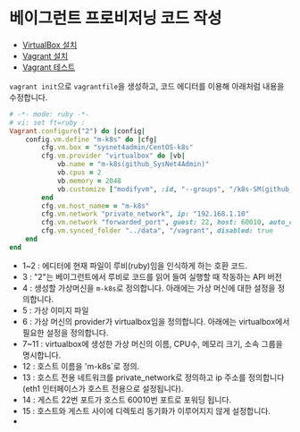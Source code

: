 # 베이그런트 프로비저닝 코드 작성

- [VirtualBox 설치]()
- [Vagrant 설치]()
- [Vagrant 테스트]()

`vagrant init`으로 `vagrantfile`을 생성하고, 코드 에디터를 이용해 아래처럼 내용을 수정합니다.

``` ruby
# -*- mode: ruby -*-
# vi: set ft=ruby :
Vagrant.configure("2") do |config|
	config.vm.define "m-k8s" do |cfg|
		cfg.vm.box = "sysnet4admin/CentOS-k8s"
		cfg.vm.provider "virtualbox" do |vb|
			vb.name = "m-k8s(github_SysNet4Admin)"
			vb.cpus = 2
			vb.memory = 2048
			vb.customize ["modifyvm", :id, "--groups", "/k8s-SM(github_SysNet4Admin)"]
		end
		cfg.vm.host_name= = "m-k8s"
		cfg.vm.network "private_network", ip: "192.168.1.10"
		cfg.vm.network "forwarded_port", guest: 22, host: 60010, auto_correct: true, id: "ssh"
		cfg.vm.synced_folder "../data", "/vagrant", disabled: true
	end	
end
```   
- 1~2 : 에디터에 현재 파일이 루비(ruby)임을 인식하게 하는 호환 코드.
- 3 : "2"는 베이그런트에서 루비로 코드를 읽어 들여 실행할 때 작동하는 API 버전
- 4 : 생성할 가상머신을 `m-k8s`로 정의합니다. 아래에는 가상 머신에 대한 설정을 정의합니다.
- 5 : 가상 이미지 파일
- 6 : 가상 머신의 provider가 virtualbox임을 정의합니다. 아래에는 virtualbox에서 필요한 설정을 정의합니다.
- 7~11 : virtualbox에 생성한 가상 머신의 이름, CPU수, 메모리 크기, 소속 그룹을 명시합니다.
- 12 : 호스트 이름을 'm-k8s`로 정의.
- 13 : 호스트 전용 네트워크를 private_network로 정의하고 ip 주소를 정의합니다(eth1 인터페이스가 호스트 전용으로 설정됩니다).
- 14 : 게스트 22번 포트가 호스트 60010번 포트로 포워딩 됩니다.
- 15 : 호스트와 게스트 사이에 디렉토리 동기화가 이루어지지 않게 설정합니다.
- 


